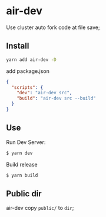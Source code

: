 # air-dev

Use cluster auto fork code at file save;

## Install

```sh
yarn add air-dev -D
```

add package.json

```json
{
  "scripts": {
    "dev": "air-dev src",
    "build": "air-dev src --build"
  }
}
```

## Use

Run Dev Server:

```sh
$ yarn dev
```

Build release

```sh
$ yarn build
```

## Public dir

air-dev copy `public/` to `dir`;

